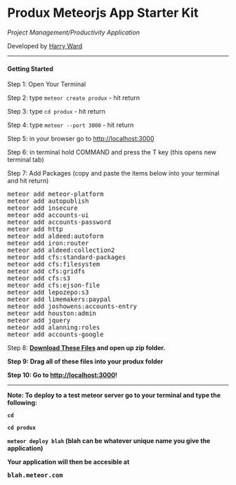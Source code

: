 <h1>Produx Meteorjs App Starter Kit</h1>
<i>Project Management/Productivity Application</i>
<p>Developed by <a href="http://harryward.biz">Harry Ward</a></p>
<hr>
<h4>Getting Started</h4>
<p>Step 1: Open Your Terminal</p>
<p>Step 2: type <code>meteor create produx</code> - hit return</p>
<p>Step 3: type <code>cd produx</code> - hit return</p>
<p>Step 4: type <code>meteor --port 3000</code> - hit return</p>
<p>Step 5: in your browser go to <a href="http://localhost:3000">http://localhost:3000</a></p>
<p>Step 6: in terminal hold COMMAND and press the T key (this opens new terminal tab)</p>
<p>Step 7: Add Packages (copy and paste the items below into your terminal and hit return)</p>
<pre>
meteor add meteor-platform
meteor add autopublish
meteor add insecure
meteor add accounts-ui
meteor add accounts-password
meteor add http
meteor add aldeed:autoform
meteor add iron:router
meteor add aldeed:collection2
meteor add cfs:standard-packages
meteor add cfs:filesystem
meteor add cfs:gridfs
meteor add cfs:s3
meteor add cfs:ejson-file
meteor add lepozepo:s3
meteor add limemakers:paypal
meteor add joshowens:accounts-entry
meteor add houston:admin
meteor add jquery
meteor add alanning:roles
meteor add accounts-google
</pre>
<p> Step 8: <b><a href="https://github.com/townsquareharry/produx-productivity/archive/master.zip">Download These Files</a> and open up zip folder.</p>
<p><b>Step 9: Drag all of these files into your <b>produx</b> folder</p>
<p>Step 10: Go to <a href="http://localhost:3000">http://localhost:3000</a>!</p>
<hr>
<p><b>Note:</b> To deploy to a test meteor server go to your terminal and type the following:</p>
<p><code>cd</code></p>
<p><code>cd produx</code><p>
<p><code>meteor deploy blah</code> (blah can be whatever unique name you give the application)</code></p>
<p>Your application will then be accesible at <pre>blah.meteor.com</pre></p>
